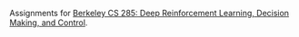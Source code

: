 Assignments for [Berkeley CS 285: Deep Reinforcement Learning, Decision Making, and Control](http://rail.eecs.berkeley.edu/deeprlcourse/).
